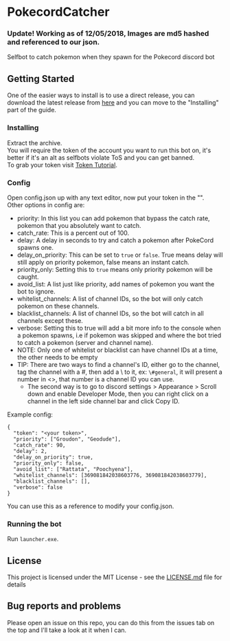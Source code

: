 # PokecordCatcher

### Update! Working as of 12/05/2018, Images are md5 hashed and referenced to our json.
Selfbot to catch pokemon when they spawn for the Pokecord discord bot

## Getting Started

One of the easier ways to install is to use a direct release, you can download the latest release from [here](https://github.com/xKynn/PokecordCatcher/releases/latest) and you can move to the "Installing" part of the guide.  

### Installing
Extract the archive.  
You will require the token of the account you want to run this bot on, it's better if it's an alt as selfbots violate ToS and you can get banned.  
To grab your token visit [Token Tutorial](https://github.com/TheRacingLion/Discord-SelfBot/wiki/Discord-Token-Tutorial).  

### Config

Open config.json up with any text editor, now put your token in the "".  
Other options in config are:
 - priority: In this list you can add pokemon that bypass the catch rate, pokemon that you absolutely want to catch.
 - catch_rate: This is a percent out of 100.
 - delay: A delay in seconds to try and catch a pokemon after PokeCord spawns one.
 - delay_on_priority: This can be set to `true` or `false`. True means delay will still apply on priority pokemon, false means an instant catch.
 - priority_only: Setting this to `true` means only priority pokemon will be caught.
 - avoid_list: A list just like priority, add names of pokemon you want the bot to ignore.
 - whitelist_channels: A list of channel IDs, so the bot will only catch pokemon on these channels.
 - blacklist_channels: A list of channel IDs, so the bot will catch in all channels except these.
 - verbose: Setting this to true will add a bit more info to the console when a pokemon spawns, i.e if pokemon was skipped and where the bot tried to catch a pokemon (server and channel name).
 - NOTE: Only one of whitelist or blacklist can have channel IDs at a time, the other needs to be empty
 - TIP: There are two ways to find a channel's ID, either go to the channel, tag the channel with a #, then add a \\ to it, ex: `\#general`, it will present a number in <>, that number is a channel ID you can use.
      - The second way is to go to discord settings > Appearance > Scroll down and enable Developer Mode, then you can right click on a channel in the left side channel bar and click Copy ID.

Example config:
```
{
  "token": "<your token>",
  "priority": ["Groudon", "Geodude"],
  "catch_rate": 90,
  "delay": 2,
  "delay_on_priority": true,
  "priority_only": false,
  "avoid_list": ["Rattata", "Poochyena"],
  "whitelist_channels": [369081842038603776, 369081842038603779],
  "blacklist_channels": [],
  "verbose": false
}
```

You can use this as a reference to modify your config.json.

### Running the bot
Run `launcher.exe`.

## License

This project is licensed under the MIT License - see the [LICENSE.md](https://github.com/xKynn/PokecordCatcher/blob/master/LICENSE) file for details

## Bug reports and problems

Please open an issue on this repo, you can do this from the issues tab on the top and I'll take a look at it when I can.
